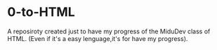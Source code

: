 # 0-to-HTML
A reposiroty created just to have my progress of the MiduDev class of HTML. (Even if it's a easy lenguage,it's for have my progress).
